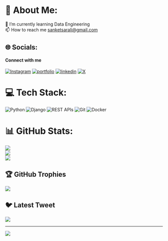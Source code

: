 # 💫 About Me:
🌱 I’m currently learning Data Engineering<br>📫 How to reach me sanketsarali@gmail.com


## 🌐 Socials:
#### Connect with me
[![Instagram](https://img.shields.io/badge/instagram-red?style=for-the-badge&logo=instagram&logoColor=white)](https:/instagram.com/sanket_arali)
[![portfolio](https://img.shields.io/badge/my_portfolio-000?style=for-the-badge&logo=ko-fi&logoColor=white)](https://sanketarali.github.io)
[![linkedin](https://img.shields.io/badge/linkedin-0A66C2?style=for-the-badge&logo=linkedin&logoColor=white)](https://www.linkedin.com/in/sanketarali)
[![X](https://img.shields.io/badge/twitter-purple?style=for-the-badge&logo=twitter&logoColor=white)](https://twitter.com/sanketarali)


# 💻 Tech Stack:
![Python](https://img.shields.io/badge/python-3776AB?style=for-the-badge&logo=python&logoColor=ffdd54) 
![Django](https://img.shields.io/badge/django-092E20?style=for-the-badge&logo=django&logoColor=ffdd54) 
![REST APIs](https://img.shields.io/badge/REST%20APIs-FF6C37?style=for-the-badge&logo=postman&logoColor=ffdd54)
![Git](https://img.shields.io/badge/git-F05032?style=for-the-badge&logo=git&logoColor=ffdd54) 
![Docker](https://img.shields.io/badge/Docker-2496ED?style=for-the-badge&logo=docker&logoColor=ffdd54) 














# 📊 GitHub Stats:
![](https://github-readme-stats.vercel.app/api?username=sanketarali&theme=dark&hide_border=false&include_all_commits=false&count_private=false)<br/>
![](https://github-readme-streak-stats.herokuapp.com/?user=sanketarali&theme=dark&hide_border=false)<br/>
![](https://github-readme-stats.vercel.app/api/top-langs/?username=sanketarali&theme=dark&hide_border=false&include_all_commits=false&count_private=false&layout=compact)




   


## 🏆 GitHub Trophies
![](https://github-profile-trophy.vercel.app/?username=sanketarali&theme=radical&no-frame=false&no-bg=true&margin-w=4)

## 🐦 Latest Tweet
[![](https://gtce.itsvg.in/api?username=SanketArali)](https://github.com/VishwaGauravIn/github-twitter-card-embed)

---
[![](https://visitcount.itsvg.in/api?id=sanketarali&icon=0&color=0)](https://visitcount.itsvg.in)

<!-- Proudly created with GPRM ( https://gprm.itsvg.in ) -->
